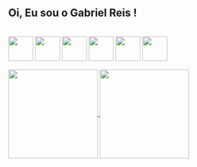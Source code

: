 ## Oi, Eu sou o Gabriel Reis !

<div style="display:inline_block"><br>
<img align="center" width=50 height=50 src="https://cdn.jsdelivr.net/gh/devicons/devicon@latest/icons/javascript/javascript-original.svg" />
<img align="center" width=50 height=50 src="https://cdn.jsdelivr.net/gh/devicons/devicon@latest/icons/php/php-original.svg" />
<img align="center" width=50 height=50 src="https://cdn.jsdelivr.net/gh/devicons/devicon@latest/icons/python/python-original.svg" />
<img align="center" width=50 height=50 src="https://cdn.jsdelivr.net/gh/devicons/devicon@latest/icons/react/react-original.svg" />
<img align="center" width=50 height=50 src="https://cdn.jsdelivr.net/gh/devicons/devicon@latest/icons/html5/html5-original.svg" />
<img align="center" width=50 height=50 src="https://cdn.jsdelivr.net/gh/devicons/devicon@latest/icons/css3/css3-original.svg" />
</div>       <br>

<a href="https://github.com/GabrieldsReis/github-readme-stats">
  <img height=180em align="center" src="https://github-readme-stats.vercel.app/api?username=GabrieldsReis&theme=tokyonight" />
</a>
<a href="https://github.com/GabrieldsReis/convoychat">
  <img height=180em align="center" src="https://github-readme-stats.vercel.app/api/top-langs?username=GabrieldsReis&layout=compact&langs_count=8&card_width=320&theme=tokyonight" />
</a>



